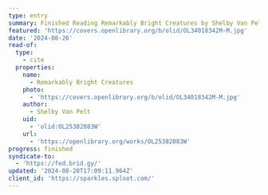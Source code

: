 ```yaml
---
type: entry
summary: Finished Reading Remarkably Bright Creatures by Shelby Van Pelt
featured: 'https://covers.openlibrary.org/b/olid/OL34018342M-M.jpg'
date: '2024-08-26'
read-of:
  type:
    - cite
  properties:
    name:
      - Remarkably Bright Creatures
    photo:
      - 'https://covers.openlibrary.org/b/olid/OL34018342M-M.jpg'
    author:
      - Shelby Van Pelt
    uid:
      - 'olid:OL25382083W'
    url:
      - 'https://openlibrary.org/works/OL25382083W'
progress: finished
syndicate-to:
  - 'https://fed.brid.gy/'
updated: '2024-08-28T17:09:11.964Z'
client_id: 'https://sparkles.sploot.com/'
---
```


